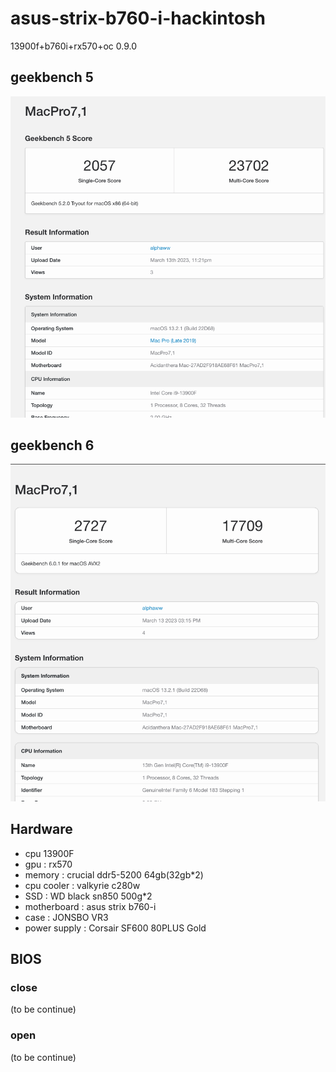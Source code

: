 # asus-strix-b760-i-hackintosh
13900f+b760i+rx570+oc 0.9.0

## geekbench 5
![img.png](img.png)

## geekbench 6
![img_1.png](img_1.png)

## Hardware
- cpu 13900F
- gpu : rx570
- memory : crucial ddr5-5200 64gb(32gb*2)
- cpu cooler :  valkyrie c280w
- SSD : WD black sn850 500g*2
- motherboard : asus strix b760-i
- case : JONSBO VR3
- power supply : Corsair SF600 80PLUS Gold


## BIOS
### close
(to be continue)

### open
(to be continue)


